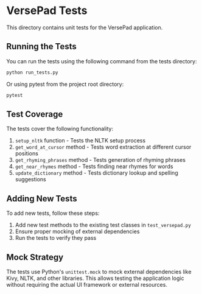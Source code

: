 # VersePad Tests

This directory contains unit tests for the VersePad application.

## Running the Tests

You can run the tests using the following command from the tests directory:

```bash
python run_tests.py
```

Or using pytest from the project root directory:

```bash
pytest
```

## Test Coverage

The tests cover the following functionality:

1. `setup_nltk` function - Tests the NLTK setup process
2. `get_word_at_cursor` method - Tests word extraction at different cursor positions
3. `get_rhyming_phrases` method - Tests generation of rhyming phrases
4. `get_near_rhymes` method - Tests finding near rhymes for words
5. `update_dictionary` method - Tests dictionary lookup and spelling suggestions

## Adding New Tests

To add new tests, follow these steps:

1. Add new test methods to the existing test classes in `test_versepad.py`
2. Ensure proper mocking of external dependencies
3. Run the tests to verify they pass

## Mock Strategy

The tests use Python's `unittest.mock` to mock external dependencies like Kivy, NLTK, and other libraries. This allows testing the application logic without requiring the actual UI framework or external resources.